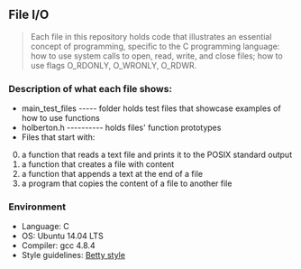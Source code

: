 ## File I/O
> Each file in this repository holds code that illustrates an essential concept of programming,
> specific to the C programming language:
> how to use system calls to open, read, write, and close files; how to use flags O_RDONLY, O_WRONLY, O_RDWR.

### Description of what each file shows:
* main_test_files ----- folder holds test files that showcase examples of how to use functions
* holberton.h ---------- holds files' function prototypes
* Files that start with:
0. a function that reads a text file and prints it to the POSIX standard output
1. a function that creates a file with content
2. a function that appends a text at the end of a file
3. a program that copies the content of a file to another file

### Environment
* Language: C
* OS: Ubuntu 14.04 LTS
* Compiler: gcc 4.8.4
* Style guidelines: [Betty style](https://github.com/holbertonschool/Betty/wiki)

